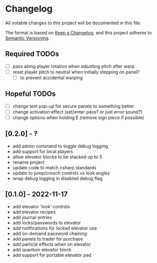 # Changelog

All notable changes to this project will be documented in this file.

The format is based on [Keep a Changelog](https://keepachangelog.com/en/1.0.0/),
and this project adheres to [Semantic Versioning](https://semver.org/spec/v2.0.0.html).

## Required TODOs

- [ ] pass along player rotation when adjusting pitch after warp
- [ ] reset player pitch to neutral when initially stepping on panel?
  - [ ] to prevent accidental warping

## Hopeful TODOs

- [ ] change text pop-up for secure panels to something better
- [ ] change activation effect (set/enter pass? or just error sound?)
- [ ] change options when holding E (remove sign piece if possible)

## [0.2.0] - ?

- add admin command to toggle debug logging
- add support for local players
- allow elevator blocks to be stacked up to 5
- rename project
- update code to match csharp standards
- update to jump/crouch controls vs look angles
- wrap debug logging in disabled debug flag

## [0.1.0] - 2022-11-17

- add elevator 'look' controls
- add elevator recipes
- add journal entries
- add locks/passwords to elevator
- add notifications for locked elevator use
- add on-demand password chaining
- add panels to trader for purchase
- add particle effects when on elevator
- add quantum elevator block
- add support for portable elevator pad
